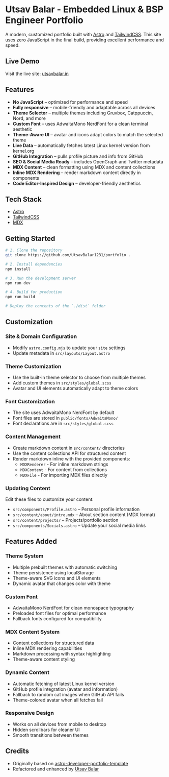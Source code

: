 # Utsav Balar - Embedded Linux & BSP Engineer Portfolio

A modern, customized portfolio built with [Astro](https://astro.build/) and [TailwindCSS](https://tailwindcss.com/). This site uses zero JavaScript in the final build, providing excellent performance and speed.

## Live Demo
Visit the live site: [utsavbalar.in](https://utsavbalar.in)

## Features
- **No JavaScript** – optimized for performance and speed
- **Fully responsive** – mobile-friendly and adaptable across all devices
- **Theme Selector** – multiple themes including Gruvbox, Catppuccin, Nord, and more
- **Custom Font** – uses AdwaitaMono NerdFont for a clean terminal aesthetic
- **Theme-Aware UI** – avatar and icons adapt colors to match the selected theme
- **Live Data** – automatically fetches latest Linux kernel version from kernel.org
- **GitHub Integration** – pulls profile picture and info from GitHub
- **SEO & Social Media Ready** – includes OpenGraph and Twitter metadata
- **MDX Content** – clean formatting using MDX and content collections
- **Inline MDX Rendering** – render markdown content directly in components
- **Code Editor-Inspired Design** – developer-friendly aesthetics

## Tech Stack
- [Astro](https://astro.build/)
- [TailwindCSS](https://tailwindcss.com/)
- [MDX](https://mdxjs.com/)

## Getting Started

```sh
# 1. Clone the repository
git clone https://github.com/UtsavBalar1231/portfolio .

# 2. Install dependencies
npm install

# 3. Run the development server
npm run dev

# 4. Build for production
npm run build

# Deploy the contents of the `./dist` folder
```

## Customization
### Site & Domain Configuration
- Modify `astro.config.mjs` to update your `site` settings
- Update metadata in `src/layouts/Layout.astro`

### Theme Customization
- Use the built-in theme selector to choose from multiple themes
- Add custom themes in `src/styles/global.scss`
- Avatar and UI elements automatically adapt to theme colors

### Font Customization
- The site uses AdwaitaMono NerdFont by default
- Font files are stored in `public/fonts/AdwaitaMono/`
- Font declarations are in `src/styles/global.scss`

### Content Management
- Create markdown content in `src/content/` directories
- Use the content collections API for structured content
- Render markdown inline with the provided components:
  - `MDXRenderer` - For inline markdown strings
  - `MDXContent` - For content from collections
  - `MDXFile` - For importing MDX files directly

### Updating Content
Edit these files to customize your content:
- `src/components/Profile.astro` – Personal profile information
- `src/content/about/intro.mdx` – About section content (MDX format)
- `src/content/projects/` – Projects/portfolio section
- `src/components/Socials.astro` – Update your social media links

## Features Added

### Theme System
- Multiple prebuilt themes with automatic switching
- Theme persistence using localStorage
- Theme-aware SVG icons and UI elements
- Dynamic avatar that changes color with theme

### Custom Font
- AdwaitaMono NerdFont for clean monospace typography
- Preloaded font files for optimal performance
- Fallback fonts configured for compatibility

### MDX Content System
- Content collections for structured data
- Inline MDX rendering capabilities
- Markdown processing with syntax highlighting
- Theme-aware content styling

### Dynamic Content
- Automatic fetching of latest Linux kernel version
- GitHub profile integration (avatar and information)
- Fallback to random cat images when GitHub API fails
- Theme-colored avatar when all fetches fail

### Responsive Design
- Works on all devices from mobile to desktop
- Hidden scrollbars for cleaner UI
- Smooth transitions between themes

## Credits
- Originally based on [astro-developer-portfolio-template](https://github.com/devidevio/astro-developer-portfolio)
- Refactored and enhanced by [Utsav Balar](https://github.com/UtsavBalar1231)
